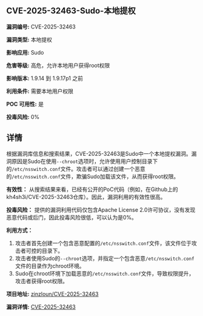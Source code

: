 ## CVE-2025-32463-Sudo-本地提权

**漏洞编号:** CVE-2025-32463

**漏洞类型:** 本地提权

**影响应用:** Sudo

**危害等级:** 高危，允许本地用户获得root权限

**影响版本:** 1.9.14 到 1.9.17p1 之前

**利用条件:** 需要本地用户权限

**POC 可用性:** 是

**投毒风险:** 0%

## 详情

根据漏洞库信息和搜索结果，CVE-2025-32463是Sudo中一个本地提权漏洞。漏洞原因是Sudo在使用`--chroot`选项时，允许使用用户控制目录下的`/etc/nsswitch.conf`文件。攻击者可以通过创建一个恶意的`/etc/nsswitch.conf`文件，欺骗Sudo加载该文件，从而获得root权限。

**有效性：**
从搜索结果来看，已经有公开的PoC代码（例如，在Github上的kh4sh3i/CVE-2025-32463仓库）。因此，漏洞利用的有效性很高。

**投毒风险：**
提供的漏洞利用代码仅包含Apache License 2.0许可协议，没有发现恶意代码或后门，因此投毒风险很低，可以认为是0%。

**利用方式：**
1.  攻击者首先创建一个包含恶意配置的`/etc/nsswitch.conf`文件，该文件位于攻击者可控的目录下。
2.  攻击者使用Sudo的`--chroot`选项，并指定一个包含恶意`/etc/nsswitch.conf`文件的目录作为chroot环境。
3.  Sudo在chroot环境下加载恶意的`/etc/nsswitch.conf`文件，导致权限提升，攻击者获得root权限。

**项目地址:** [zinzloun/CVE-2025-32463](https://github.com/zinzloun/CVE-2025-32463)

**漏洞详情:** [CVE-2025-32463](https://nvd.nist.gov/vuln/detail/CVE-2025-32463)